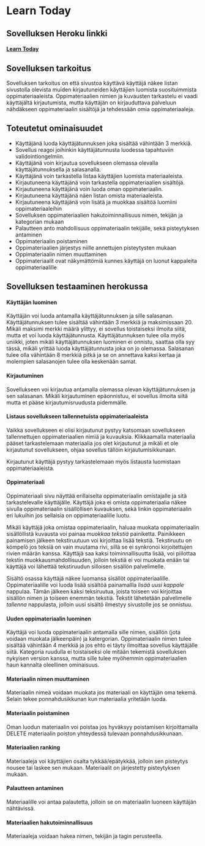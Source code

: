 # Learn Today

## Sovelluksen Heroku linkki
#### [Learn Today](https://tsoha-studyapp.herokuapp.com/)

## Sovelluksen tarkoitus

Sovelluksen tarkoitus on että sivustoa käyttävä käyttäjä näkee listan sivustolla olevista muiden kirjautuneiden käyttäjien luomista suosituimmista oppimateriaaleista. Oppimateriaalien nimien ja kuvausten tarkastelu ei vaadi käyttäjältä kirjautumista, mutta käyttäjän on kirjauduttava palveluun nähdäkseen oppimateriaalin sisältöjä ja tehdessään omia oppimateriaaleja.

## Toteutetut ominaisuudet
* Käyttäjänä luoda käyttäjätunnuksen joka sisältää vähintään 3 merkkiä.
* Sovellus reagoi joihinkin käyttäjätunnusta luodessa tapahtuviin validointiongelmiin.
* Käyttäjänä voin kirjautua sovellukseen olemassa olevalla käyttäjätunnuksella ja salasanalla.
* Käyttäjänä voin tarkastella listaa käyttäjien luomista materiaaleista.
* Kirjautuneena käyttäjänä voin tarkastella oppimateriaalien sisältöjä.
* Kirjautuneena käyttäjänä voin luoda oman oppimateriaalin.
* Kirjautuneena käyttäjänä näen listan omista materiaaleista.
* Kirjautuneena käyttäjänä voin lisätä ja muokkaa sisältöä luomiini oppimateriaaleihin
* Sovelluksen oppimateriaalien hakutoiminnallisuus nimen, tekijän ja kategorian mukaan
* Palautteen anto mahdollisuus oppimateriaalin tekijälle, sekä pisteytyksen antaminen
* Oppimateriaalin poistaminen
* Oppimateriaalien järjestys niille annettujen pisteytysten mukaan
* Oppimateriaalin nimen muuttaminen
* Oppimateriaalit ovat näkymättömiä kunnes käyttäjä on luonut kappaleita oppimateriaalille

## Sovelluksen testaaminen herokussa
#### Käyttäjän luominen
Käyttäjän voi luoda antamalla käyttäjätunnuksen ja sille salasanan. Käyttäjätunnuksen tulee sisältää vähintään 3 merkkiä ja maksimissaan 20. Mikäli maksimi merkki määrä ylittyy, ei sovellus toistaiseksi ilmoita siitä, mutta et voi luoda käyttäjätunnusta. Käyttäjätunnuksen tulee olla myös uniikki, joten mikäli käyttäjätunnuksen luominen ei onnistu, saattaa olla syy tässä, mikäli yrittää luoda käyttäjätunnusta joka on jo olemassa. Salasanan tulee olla vähintään 8 merkkiä pitkä ja se on annettava kaksi kertaa ja molempien salasanojen tulee olla keskenään samat.

#### Kirjautuminen
Sovellukseen voi kirjautua antamalla olemassa olevan käyttäjätunnuksen ja sen salasanan. Mikäli kirjautuminen epäonnistuu, ei sovellus ilmoita siitä mutta et pääse kirjautumisruudusta pidemmälle.

#### Listaus sovellukseen tallennetuista oppimateriaaleista
Vaikka sovellukseen ei olisi kirjautunut pystyy katsomaan sovellukseen tallennettujen oppimateriaalien nimiä ja kuvauksia. Klikkaamalla materiaalia pääset tarkastelemaan materiaalia jos olet kirjautunut ja mikäli et ole kirjautunut sovellukseen, ohjaa sovellus tällöin kirjautumisikkunaan.

Kirjautunut käyttäjä pystyy tarkastelemaan myös listausta luomistaan oppimateriaaleista.

#### Oppimateriaali
Oppimateriaali sivu näyttää erillaiselta oppimateriaalin omistajalle ja sitä tarkastelevalle käyttäjälle. Käyttäjä joka ei omista oppimateriaalia näkee sivulla oppimateriaalin sisällöllisen kuvauksen, sekä linkin oppimateriaalin eri lukuihin jos sellaisia on oppimateriaalille luotu.

Mikäli käyttäjä joka omistaa oppimateriaalin, haluaa muokata oppimateriaalin sisällöllistä kuvausta voi painaa *muokkaa tekstiä* painiketta. Painikkeen painamisen jälkeen tekstiruutuun voi kirjoittaa lisää tekstiä. Tekstiruutu on kömpelö jos teksiä on vain muutama rivi, sillä se ei synkronoi kirjoitettujen rivien määrän kanssa. Käyttäjä saa kaksi toiminnallisuutta lisää, voi piilottaa tekstin muokkausmahdollisuuden, jolloin tekstiä ei voi muokata enään tai käyttäjä voi lähettää tekstiruudun silloisen sisällön palvelimelle.

Sisältö osassa käyttäjä näkee luomansa sisällöt oppimateriaalille. Oppimateriaalille voi luoda lisää sisältöä painamallla *lisää uusi kappale* nappulaa. Tämän jälkeen kaksi teksiruutua, joista toiseen voi kirjoittaa sisällön nimen ja toiseen enemmän tekstiä. Tekstit lähetetään palvelimelle *tallenna* nappulasta, jolloin uusi sisältö ilmestyy sivustolle jos se onnistuu.

#### Uuden oppimateriaalin luominen
Käyttäjä voi luoda oppimateriaalin antamalla sille nimen, sisällön (jota voidaan muokata jälkeenpäin) ja katergorian. Oppimateriaalin nimen tulee sisältää vähintään 4 merkkiä ja jos ehto ei täyty ilmoittaa sovellus käyttäjälle siitä. Kategoria ruudulla ei toistaiseksi ole mitään tekemistä sovelluksen nykyisen version kanssa, mutta sille tulee myöhemmin oppimateriaalien haun kannalta oleellinen ominaisuus.

#### Materiaalin nimen muuttaminen
Materiaalin nimeä voidaan muokata jos materiaali on käyttäjän oma tekemä. Selain tekee ponnahdusikkunan kun materiaalia yritetään luoda.

#### Materiaalin poistaminen
Oman luodun materiaalin voi poistaa jos hyväksyy poistamisen kirjoittamalla DELETE materiaalin poiston yhteydessä tulevaan ponnahdusikkunaan.

#### Materiaalien ranking
Materiaaleja voi käyttäjien osalta tykkää/epätykkää, jolloin sen pisteytys nousee tai laskee sen mukaan. Materiaalit on järjestetty pisteytyksen mukaan.

#### Palautteen antaminen
Materiaalille voi antaa palautetta, jolloin se on materiaalin luoneen käyttäjän nähtävissä.

#### Materiaalien hakutoiminnallisuus
Materiaaleja voidaan hakea nimen, tekijän ja tagin perusteella.
